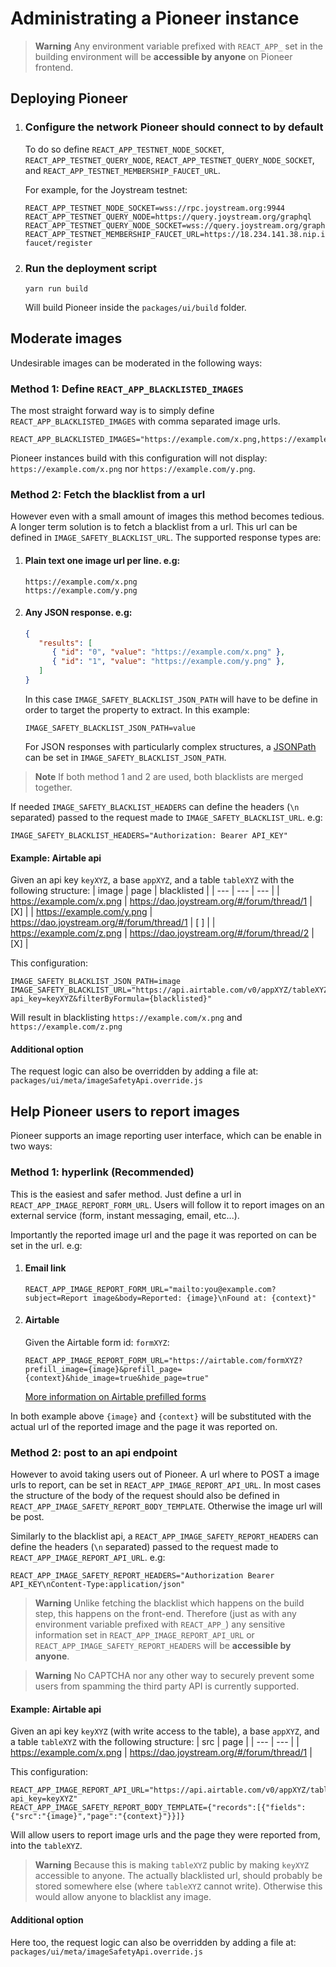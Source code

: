 # Administrating a Pioneer instance

> **Warning**
> Any environment variable prefixed with `REACT_APP_` set in the building environment will be **accessible by anyone** on Pioneer frontend.

## Deploying Pioneer

1.
   ### Configure the network Pioneer should connect to by default

   To do so define `REACT_APP_TESTNET_NODE_SOCKET`, `REACT_APP_TESTNET_QUERY_NODE`, `REACT_APP_TESTNET_QUERY_NODE_SOCKET`, and `REACT_APP_TESTNET_MEMBERSHIP_FAUCET_URL`.

   For example, for the Joystream testnet:

   ```shell
   REACT_APP_TESTNET_NODE_SOCKET=wss://rpc.joystream.org:9944
   REACT_APP_TESTNET_QUERY_NODE=https://query.joystream.org/graphql
   REACT_APP_TESTNET_QUERY_NODE_SOCKET=wss://query.joystream.org/graphql
   REACT_APP_TESTNET_MEMBERSHIP_FAUCET_URL=https://18.234.141.38.nip.io/member-faucet/register
   ```

2.
   ### Run the deployment script

   ```shell
   yarn run build
   ```
   Will build Pioneer inside the `packages/ui/build` folder.


## Moderate images

Undesirable images can be moderated in the following ways:

### Method 1: Define `REACT_APP_BLACKLISTED_IMAGES`

The most straight forward way is to simply define `REACT_APP_BLACKLISTED_IMAGES` with comma separated image urls.

```shell
REACT_APP_BLACKLISTED_IMAGES="https://example.com/x.png,https://example.com/y.png"
```

Pioneer instances build with this configuration will not display: `https://example.com/x.png` nor `https://example.com/y.png`.


### Method 2: Fetch the blacklist from a url

However even with a small amount of images this method becomes tedious.
A longer term solution is to fetch a blacklist from a url. This url can be defined in `IMAGE_SAFETY_BLACKLIST_URL`. The supported response types are:

1.
   #### Plain text one image url per line. e.g:
   ```
   https://example.com/x.png
   https://example.com/y.png
   ```
2.
   #### Any JSON response. e.g:
   ```json
   {
      "results": [
         { "id": "0", "value": "https://example.com/x.png" },
         { "id": "1", "value": "https://example.com/y.png" },
      ]
   }
   ```
   In this case `IMAGE_SAFETY_BLACKLIST_JSON_PATH` will have to be define in order to target the property to extract. In this example:
   ```shell
   IMAGE_SAFETY_BLACKLIST_JSON_PATH=value
   ```
   For JSON responses with particularly complex structures, a [JSONPath](https://github.com/dchester/jsonpath#jsonpath-syntax) can be set in `IMAGE_SAFETY_BLACKLIST_JSON_PATH`.

> **Note**
> If both method 1 and 2 are used, both blacklists are merged together.

If needed `IMAGE_SAFETY_BLACKLIST_HEADERS` can define the headers (`\n` separated) passed to the request made to `IMAGE_SAFETY_BLACKLIST_URL`. e.g:
```shell
IMAGE_SAFETY_BLACKLIST_HEADERS="Authorization: Bearer API_KEY"
```

#### Example: Airtable api

Given an api key `keyXYZ`, a base `appXYZ`, and a table `tableXYZ` with the following structure:
| image | page | blacklisted |
| --- | --- | --- |
| https://example.com/x.png | https://dao.joystream.org/#/forum/thread/1 | [X] |
| https://example.com/y.png | https://dao.joystream.org/#/forum/thread/1 | [ ] |
| https://example.com/z.png | https://dao.joystream.org/#/forum/thread/2 | [X] |

This configuration:

```shell
IMAGE_SAFETY_BLACKLIST_JSON_PATH=image
IMAGE_SAFETY_BLACKLIST_URL="https://api.airtable.com/v0/appXYZ/tableXYZ?api_key=keyXYZ&filterByFormula={blacklisted}"
```

Will result in blacklisting `https://example.com/x.png` and `https://example.com/z.png`

#### Additional option

The request logic can also be overridden by adding a file at: `packages/ui/meta/imageSafetyApi.override.js`

## Help Pioneer users to report images

Pioneer supports an image reporting user interface, which can be enable in two ways:

### Method 1: hyperlink (Recommended)

This is the easiest and safer method. Just define a url in `REACT_APP_IMAGE_REPORT_FORM_URL`. Users will follow it to report images on an external service (form, instant messaging, email, etc...).

Importantly the reported image url and the page it was reported on can be set in the url. e.g:

1.
   #### Email link
   ```shell
   REACT_APP_IMAGE_REPORT_FORM_URL="mailto:you@example.com?subject=Report image&body=Reported: {image}\nFound at: {context}"
   ```
2.
   #### Airtable

   Given the Airtable form id: `formXYZ`:
   ```shell
   REACT_APP_IMAGE_REPORT_FORM_URL="https://airtable.com/formXYZ?prefill_image={image}&prefill_page={context}&hide_image=true&hide_page=true"
   ```
   [More information on Airtable prefilled forms](https://support.airtable.com/docs/prefilling-a-form)

In both example above `{image}` and `{context}` will be substituted with the actual url of the reported image and the page it was reported on.

### Method 2: post to an api endpoint

However to avoid taking users out of Pioneer. A url where to POST a image urls to report, can be set in `REACT_APP_IMAGE_REPORT_API_URL`. In most cases the structure of the body of the request should also be defined in `REACT_APP_IMAGE_SAFETY_REPORT_BODY_TEMPLATE`. Otherwise the image url will be post.

Similarly to the blacklist api, a `REACT_APP_IMAGE_SAFETY_REPORT_HEADERS` can define the headers (`\n` separated) passed to the request made to `REACT_APP_IMAGE_REPORT_API_URL`. e.g:
```shell
REACT_APP_IMAGE_SAFETY_REPORT_HEADERS="Authorization Bearer API_KEY\nContent-Type:application/json"
```

> **Warning**
> Unlike fetching the blacklist which happens on the build step, this happens on the front-end. Therefore (just as with any environment variable prefixed with `REACT_APP_`) any sensitive information set in `REACT_APP_IMAGE_REPORT_API_URL` or `REACT_APP_IMAGE_SAFETY_REPORT_HEADERS` will be **accessible by anyone**.

> **Warning**
> No CAPTCHA nor any other way to securely prevent some users from spamming the third party API is currently supported.

#### Example: Airtable api
Given an api key `keyXYZ` (with write access to the table), a base `appXYZ`, and a table `tableXYZ` with the following structure:
| src | page |
| --- | --- |
| https://example.com/x.png | https://dao.joystream.org/#/forum/thread/1 |

This configuration:

```shell
REACT_APP_IMAGE_REPORT_API_URL="https://api.airtable.com/v0/appXYZ/tableXYZ?api_key=keyXYZ"
REACT_APP_IMAGE_SAFETY_REPORT_BODY_TEMPLATE={"records":[{"fields":{"src":"{image}","page":"{context}"}}]}
```

Will allow users to report image urls and the page they were reported from, into the `tableXYZ`.

> **Warning**
> Because this is making `tableXYZ` public by making `keyXYZ` accessible to anyone. The actually blacklisted url, should probably be stored somewhere else (where `tableXYZ` cannot write). Otherwise this would allow anyone to blacklist any image.

#### Additional option

Here too, the request logic can also be overridden by adding a file at: `packages/ui/meta/imageSafetyApi.override.js`
